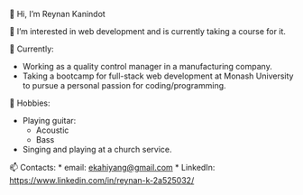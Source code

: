  👋 Hi, I’m Reynan Kanindot
 
 👀 I’m interested in web development and is currently taking a course for it.
 
🌱 Currently:
* Working as a quality control manager in a manufacturing company.
* Taking a bootcamp for full-stack web development at Monash University to pursue a personal passion for coding/programming.
       
 💞️ Hobbies:
  * Playing guitar:
    * Acoustic
    * Bass
  * Singing and playing at a church service.
       
 📫 Contacts:
     * email:  ekahiyang@gmail.com
     * LinkedIn:  https://www.linkedin.com/in/reynan-k-2a525032/

<!---
Eugene32/Eugene32 is a ✨ special ✨ repository because its `README.md` (this file) appears on your GitHub profile.
You can click the Preview link to take a look at your changes.
--->

